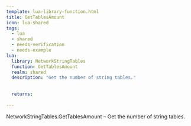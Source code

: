 ```yaml
---
template: lua-library-function.html
title: GetTablesAmount
icon: lua-shared
tags:
  - lua
  - shared
  - needs-verification
  - needs-example
lua:
  library: NetworkStringTables
  function: GetTablesAmount
  realm: shared
  description: "Get the number of string tables."
  
  
  returns:
    
---
```


<div class="lua__search__keywords">
NetworkStringTables.GetTablesAmount &#x2013; Get the number of string tables.
</div>
